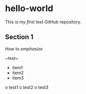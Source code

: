 # hello-world

This is my *first* test GitHub repository.

## Section 1

How to _emphasize_

~test~
- item1
- item2
- item3

o test1
o test2
o test3

